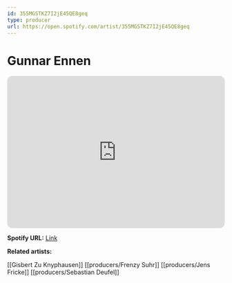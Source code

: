 ```yaml
---
id: 355MGSTKZ7I2jE45QE8geq
type: producer
url: https://open.spotify.com/artist/355MGSTKZ7I2jE45QE8geq
---
```

# Gunnar Ennen

<iframe style="border-radius:12px" src="https://open.spotify.com/embed/artist/355MGSTKZ7I2jE45QE8geq" width="100%" height="352" frameBorder="0" allowfullscreen="" allow="autoplay; clipboard-write; encrypted-media; fullscreen; picture-in-picture" loading="lazy"></iframe>

**Spotify URL:** [Link](https://open.spotify.com/artist/355MGSTKZ7I2jE45QE8geq)

**Related artists:**

[[Gisbert Zu Knyphausen]]
[[producers/Frenzy Suhr]]
[[producers/Jens Fricke]]
[[producers/Sebastian Deufel]]
